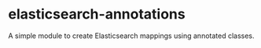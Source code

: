 elasticsearch-annotations
=========================

A simple module to create Elasticsearch mappings using annotated classes.
